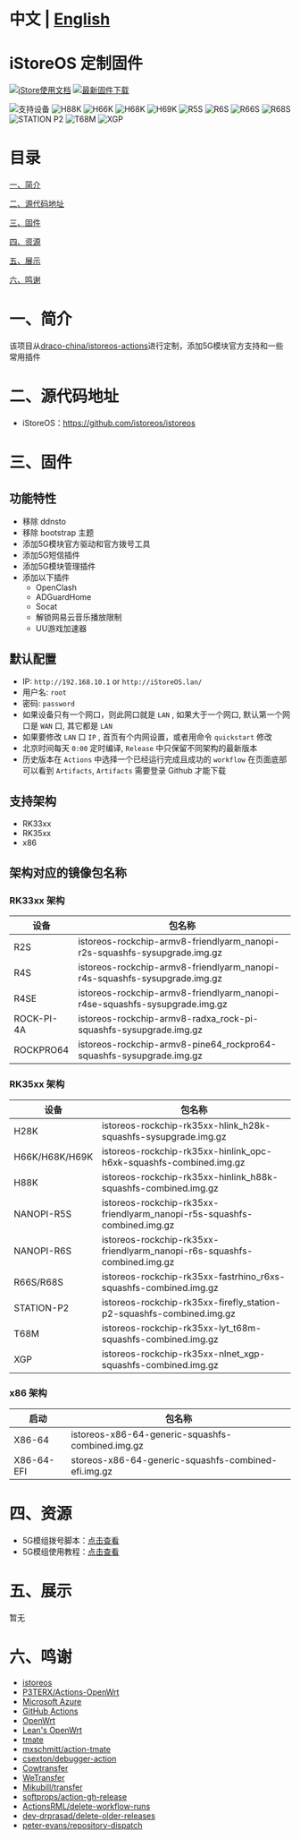 # 中文 | [English](https://github.com/Siriling/istoreos-actions/blob/main/EngLish.md)

# iStoreOS 定制固件

[![iStore使用文档](https://img.shields.io/badge/使用文档-iStore%20OS-brightgreen?style=flat-square)](https://doc.linkease.com/zh/guide/istoreos) [![最新固件下载](https://img.shields.io/github/v/release/Siriling/istoreos-actions?style=flat-square&label=最新固件下载)](../../releases)

![支持设备](https://img.shields.io/badge/支持设备:-blueviolet.svg?style=flat-square) ![H88K](https://img.shields.io/badge/H88K-blue.svg?style=flat-square) ![H66K](https://img.shields.io/badge/H66K-blue.svg?style=flat-square) ![H68K](https://img.shields.io/badge/H68K-blue.svg?style=flat-square) ![H69K](https://img.shields.io/badge/H69K-blue.svg?style=flat-square) ![R5S](https://img.shields.io/badge/R5S-blue.svg?style=flat-square) ![R6S](https://img.shields.io/badge/R6S-blue.svg?style=flat-square) ![R66S](https://img.shields.io/badge/R66S-blue.svg?style=flat-square) ![R68S](https://img.shields.io/badge/R68S-blue.svg?style=flat-square) ![STATION P2](https://img.shields.io/badge/STATION%20P2-blue.svg?style=flat-square) ![T68M](https://img.shields.io/badge/T68M-blue.svg?style=flat-square) ![XGP](https://img.shields.io/badge/XGP-blue.svg?style=flat-square)

# 目录

[一、简介](#一简介)

[二、源代码地址 ](#二源代码地址)

[三、固件](#三固件)

[四、资源](#四资源)

[五、展示](#五展示)

[六、鸣谢](#六鸣谢)

# 一、简介

该项目从[draco-china/istoreos-actions](https://github.com/draco-china/istoreos-actions)进行定制，添加5G模块官方支持和一些常用插件

# 二、源代码地址

- iStoreOS：https://github.com/istoreos/istoreos

# 三、固件

## 功能特性

- 移除 ddnsto
- 移除 bootstrap 主题
- 添加5G模块官方驱动和官方拨号工具
- 添加5G短信插件
- 添加5G模块管理插件
- 添加以下插件
  - OpenClash
  - ADGuardHome
  - Socat
  - 解锁网易云音乐播放限制
  - UU游戏加速器



## 默认配置

- IP: `http://192.168.10.1` or `http://iStoreOS.lan/`
- 用户名: `root`
- 密码: `password`
- 如果设备只有一个网口，则此网口就是 `LAN` , 如果大于一个网口, 默认第一个网口是 `WAN` 口, 其它都是 `LAN`
- 如果要修改 `LAN` 口 `IP` , 首页有个内网设置，或者用命令 `quickstart` 修改
- 北京时间每天 `0:00` 定时编译, `Release` 中只保留不同架构的最新版本
- 历史版本在 `Actions` 中选择一个已经运行完成且成功的 `workflow` 在页面底部可以看到 `Artifacts`, `Artifacts` 需要登录 Github 才能下载

## 支持架构

- RK33xx
- RK35xx
- x86

## 架构对应的镜像包名称

### RK33xx 架构

| 设备       | 包名称                                                       |
| ---------- | ------------------------------------------------------------ |
| R2S        | istoreos-rockchip-armv8-friendlyarm_nanopi-r2s-squashfs-sysupgrade.img.gz |
| R4S        | istoreos-rockchip-armv8-friendlyarm_nanopi-r4s-squashfs-sysupgrade.img.gz |
| R4SE       | istoreos-rockchip-armv8-friendlyarm_nanopi-r4se-squashfs-sysupgrade.img.gz |
| ROCK-PI-4A | istoreos-rockchip-armv8-radxa_rock-pi-squashfs-sysupgrade.img.gz |
| ROCKPRO64  | istoreos-rockchip-armv8-pine64_rockpro64-squashfs-sysupgrade.img.gz |

### RK35xx 架构

| 设备           | 包名称                                                       |
| -------------- | ------------------------------------------------------------ |
| H28K           | istoreos-rockchip-rk35xx-hlink_h28k-squashfs-sysupgrade.img.gz |
| H66K/H68K/H69K | istoreos-rockchip-rk35xx-hinlink_opc-h6xk-squashfs-combined.img.gz |
| H88K           | istoreos-rockchip-rk35xx-hinlink_h88k-squashfs-combined.img.gz |
| NANOPI-R5S     | istoreos-rockchip-rk35xx-friendlyarm_nanopi-r5s-squashfs-combined.img.gz |
| NANOPI-R6S     | istoreos-rockchip-rk35xx-friendlyarm_nanopi-r6s-squashfs-combined.img.gz |
| R66S/R68S      | istoreos-rockchip-rk35xx-fastrhino_r6xs-squashfs-combined.img.gz |
| STATION-P2     | istoreos-rockchip-rk35xx-firefly_station-p2-squashfs-combined.img.gz |
| T68M           | istoreos-rockchip-rk35xx-lyt_t68m-squashfs-combined.img.gz   |
| XGP            | istoreos-rockchip-rk35xx-nlnet_xgp-squashfs-combined.img.gz  |

### x86 架构

| 启动       | 包名称                                              |
| ---------- | --------------------------------------------------- |
| X86-64     | istoreos-x86-64-generic-squashfs-combined.img.gz    |
| X86-64-EFI | storeos-x86-64-generic-squashfs-combined-efi.img.gz |

# 四、资源

- 5G模组拨号脚本：[点击查看](https://github.com/Siriling/istoreos-actions/tree/main/tools/5G%E6%A8%A1%E7%BB%84%E6%8B%A8%E5%8F%B7%E8%84%9A%E6%9C%AC)
- 5G模组使用教程：[点击查看](https://blog.siriling.com:1212/2023/03/18/openwrt-5g-modem/)

# 五、展示

暂无


# 六、鸣谢

- [istoreos](https://github.com/istoreos/istoreos)
- [P3TERX/Actions-OpenWrt](https://github.com/P3TERX/Actions-OpenWrt)
- [Microsoft Azure](https://azure.microsoft.com)
- [GitHub Actions](https://github.com/features/actions)
- [OpenWrt](https://github.com/openwrt/openwrt)
- [Lean&#39;s OpenWrt](https://github.com/coolsnowwolf/lede)
- [tmate](https://github.com/tmate-io/tmate)
- [mxschmitt/action-tmate](https://github.com/mxschmitt/action-tmate)
- [csexton/debugger-action](https://github.com/csexton/debugger-action)
- [Cowtransfer](https://cowtransfer.com)
- [WeTransfer](https://wetransfer.com/)
- [Mikubill/transfer](https://github.com/Mikubill/transfer)
- [softprops/action-gh-release](https://github.com/softprops/action-gh-release)
- [ActionsRML/delete-workflow-runs](https://github.com/ActionsRML/delete-workflow-runs)
- [dev-drprasad/delete-older-releases](https://github.com/dev-drprasad/delete-older-releases)
- [peter-evans/repository-dispatch](https://github.com/peter-evans/repository-dispatch)

